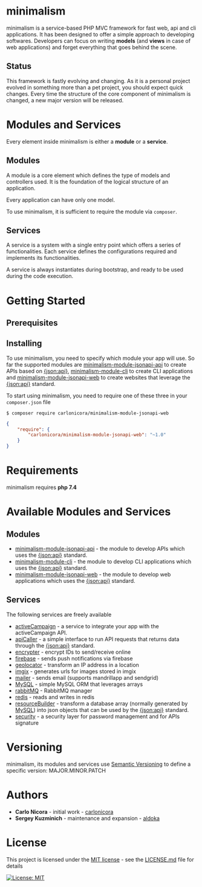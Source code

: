 # minimalism

minimalism is a service-based PHP MVC framework for fast web, api and cli applications. It has been designed to offer 
a simple approach to developing softwares. Developers can focus on writing **models** (and **views** in case of web
applications) and forget everything that goes behind the scene.

## Status

This framework is fastly evolving and changing. As it is a personal project evolved in something more than a pet
project, you should expect quick changes. Every time the structure of the core component of minimalism is changed, a
new major version will be released.

# Modules and Services

Every element inside minimalism is either a **module** or a **service**.

## Modules

A module is a core element which defines the type of models and controllers used. It is the foundation of the
logical structure of an application.

Every application can have only one model.

To use minimalism, it is sufficient to require the module via `composer`.

## Services

A service is a system with a single entry point which offers a series of functionalities.
Each service defines the configurations required and implements its functionalities.

A service is always instantiates during bootstrap, and ready to be used during the code execution.


# Getting Started

## Prerequisites

## Installing

To use minimalism, you need to specify which module your app will use. So far the supported modules are 
[minimalism-module-jsonapi-api](https://github.com/carlonicora/minimalism-module-jsonapi-api) to create APIs based on
[{json:api}](https://jsonapi.org), [minimalism-module-cli](https://github.com/carlonicora/minimalism-module-cli) to
create CLI applications and
[minimalism-module-jsonapi-web](https://github.com/carlonicora/minimalism-module-jsonapi-api) to create websites that
leverage the [{json:api}](https://jsonapi.org) standard.

To start using minimalism, you need to require one of these three in your `composer.json` file

```
$ composer require carlonicora/minimalism-module-jsonapi-web
```

```json
{
    "require": {
        "carlonicora/minimalism-module-jsonapi-web": "~1.0"
    }
}
```

# Requirements

minimalism requires **php 7.4**

# Available Modules and Services

## Modules

* [minimalism-module-jsonapi-api](https://github.com/carlonicora/minimalism-module-jsonapi-api) - the module to develop
APIs which uses the [{json:api}](https://jsonapi.org) standard.
* [minimalism-module-cli](https://github.com/carlonicora/minimalism-module-cli) - the module to develop
CLI applications which uses the [{json:api}](https://jsonapi.org) standard.
* [minimalism-module-jsonapi-web](https://github.com/carlonicora/minimalism-module-jsonapi-api) - the module to develop
web applications which uses the [{json:api}](https://jsonapi.org) standard. 

## Services

The following services are freely available

* [activeCampaign](https://github.com/carlonicora/minimalism-service-active-campaign) - a service to integrate your app
with the activeCampaign API.
* [apiCaller](https://github.com/carlonicora/minimalism-service-api-caller) - a simple interface to run API requests
that returns data through the [{json:api}](https://jsonapi.org) standard.
* [encrypter](https://github.com/carlonicora/minimalism-service-encrypter) - encrypt IDs to send/receive online
* [firebase](https://github.com/carlonicora/minimalism-service-firebase) - sends push notifications via firebase
* [geolocator](https://github.com/carlonicora/minimalism-service-geolocator) - transform an IP address in a location
* [imgix](https://github.com/carlonicora/minimalism-service-imgix) - generates urls for images stored in imgix
* [mailer](https://github.com/carlonicora/minimalism-service-mailer) - sends email (supports mandrillapp and sendgrid)
* [MySQL](https://github.com/carlonicora/minimalism-service-mysql) - simple MySQL ORM that leverages arrays
* [rabbitMQ](https://github.com/carlonicora/minimalism-service-rabbitmq) - RabbitMQ manager
* [redis](https://github.com/carlonicora/minimalism-service-redis) - reads and writes in redis
* [resourceBuilder](https://github.com/carlonicora/minimalism-service-resource-builder) - transform a database array
(normally generated by [MySQL](https://github.com/carlonicora/minimalism-service-mysql)) into json objects that can be
used by the [{json:api}](https://jsonapi.org) standard. 
* [security](https://github.com/carlonicora/minimalism-service-security) - a security layer for password management
and for APIs signature

# Versioning

minimalism, its modules and services use [Semantic Versioning](https://semver.org) to define a specific version:
MAJOR.MINOR.PATCH

# Authors
* **Carlo Nicora** - initial work - [carlonicora](https://github.com/carlonicora)
* **Sergey Kuzminich** - maintenance and expansion - [aldoka](https://github.com/aldoka)

# License

This project is licensed under the [MIT license](https://opensource.org/licenses/MIT) - see the
[LICENSE.md](LICENSE.md) file for details


[![License: MIT](https://img.shields.io/badge/License-MIT-yellow.svg)](https://opensource.org/licenses/MIT)